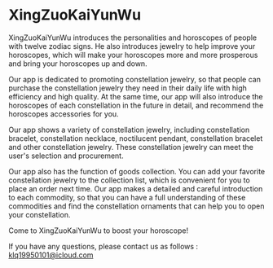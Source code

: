 # XingZuoKaiYunWu

XingZuoKaiYunWu introduces the personalities and horoscopes of people with twelve zodiac signs. He also introduces jewelry to help improve your horoscopes, which will make your horoscopes more and more prosperous and bring your horoscopes up and down.

Our app is dedicated to promoting constellation jewelry, so that people can purchase the constellation jewelry they need in their daily life with high efficiency and high quality. At the same time, our app will also introduce the horoscopes of each constellation in the future in detail, and recommend the horoscopes accessories for you.

Our app shows a variety of constellation jewelry, including constellation bracelet, constellation necklace, noctilucent pendant, constellation bracelet and other constellation jewelry. These constellation jewelry can meet the user's selection and procurement.

Our app also has the function of goods collection. You can add your favorite constellation jewelry to the collection list, which is convenient for you to place an order next time. Our app makes a detailed and careful introduction to each commodity, so that you can have a full understanding of these commodities and find the constellation ornaments that can help you to open your constellation.


Come to XingZuoKaiYunWu to boost your horoscope!

If you have any questions, please contact us as follows : klq19950101@icloud.com

